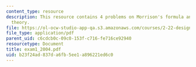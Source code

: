 ```yaml
---
content_type: resource
description: This resource contains 4 problems on Morrison's formula and LTI system
  theory.
file: https://ol-ocw-studio-app-qa.s3.amazonaws.com/courses/2-22-design-principles-for-ocean-vehicles-13-42-spring-2005/b23f24ad837da6fb5ee1a896221ed6c0_exam1_2004.pdf
file_type: application/pdf
parent_uid: c6cdcb0c-09c0-153f-c716-fe716ce92940
resourcetype: Document
title: exam1_2004.pdf
uid: b23f24ad-837d-a6fb-5ee1-a896221ed6c0
---
```


